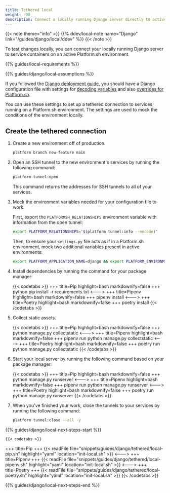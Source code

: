 ```yaml
---
title: Tethered local
weight: -90
description: Connect a locally running Django server directly to active services on a Platform.sh environment.
---
```


{{< note theme="info" >}}
{{% ddev/local-note name="Django" link="/guides/django/local/ddev" %}}
{{< /note >}}

To test changes locally, you can connect your locally running Django server
to service containers on an active Platform.sh environment.

{{% guides/local-requirements %}}

{{% guides/django/local-assumptions %}}

If you followed the [Django deployment guide](../deploy/_index.md),
you should have a Django configuration file with settings for [decoding variables](../deploy/customize.md#decoding-variables)
and also [overrides for Platform.sh](../deploy/customize.md#decoding-variables).

You can use these settings to set up a tethered connection to services running on a Platform.sh environment.
The settings are used to mock the conditions of the environment locally.

## Create the tethered connection

1.  Create a new environment off of production.

    ```bash
    platform branch new-feature main
    ```

2.  Open an SSH tunnel to the new environment's services by running the following command:

    ```bash
    platform tunnel:open
    ```

    This command returns the addresses for SSH tunnels to all of your services.

3.  Mock the environment variables needed for your configuration file to work.

    First, export the `PLATFORMSH_RELATIONSHIPS` environment variable with information from the open tunnel:

    ```bash
    export PLATFORM_RELATIONSHIPS="$(platform tunnel:info --encode)"
    ```

    Then,  to ensure your `settings.py` file acts as if in a Platform.sh environment,
    mock two additional variables present in active environments:

    ```bash
    export PLATFORM_APPLICATION_NAME=django && export PLATFORM_ENVIRONMENT=new-feature
    ```

4.  Install dependencies by running the command for your package manager:

    {{< codetabs >}}
+++
title=Pip
highlight=bash
markdownify=false
+++
python pip install -r requirements.txt
<--->
+++
title=Pipenv
highlight=bash
markdownify=false
+++
pipenv install
<--->
+++
title=Poetry
highlight=bash
markdownify=false
+++
poetry install
    {{< /codetabs >}}


5.  Collect static assets.

    {{< codetabs >}}
+++
title=Pip
highlight=bash
markdownify=false
+++
python manage.py collectstatic
<--->
+++
title=Pipenv
highlight=bash
markdownify=false
+++
pipenv run python manage.py collectstatic
<--->
+++
title=Poetry
highlight=bash
markdownify=false
+++
poetry run python manage.py collectstatic 
    {{< /codetabs >}}


6.  Start your local server by running the following command based on your package manager:

    {{< codetabs >}}
+++
title=Pip
highlight=bash
markdownify=false
+++
python manage.py runserver
<--->
+++
title=Pipenv
highlight=bash
markdownify=false
+++
pipenv run python manage.py runserver
<--->
+++
title=Poetry
highlight=bash
markdownify=false
+++
poetry run python manage.py runserver
    {{< /codetabs >}}


7.  When you've finished your work, close the tunnels to your services by running the following command:

    ```bash
    platform tunnel:close --all -y
    ```

{{% guides/django/local-next-steps-start %}}

    {{< codetabs >}}
+++
title=Pip
+++
{{< readFile file="snippets/guides/django/tethered/local-pip.sh" highlight="yaml" location="init-local.sh" >}}
<--->
+++
title=Pipenv
+++
{{< readFile file="snippets/guides/django/tethered/local-pipenv.sh" highlight="yaml" location="init-local.sh" >}}
<--->
+++
title=Poetry
+++
{{< readFile file="snippets/guides/django/tethered/local-poetry.sh" highlight="yaml" location="init-local.sh" >}}
    {{< /codetabs >}}

{{% guides/django/local-next-steps-end %}}
